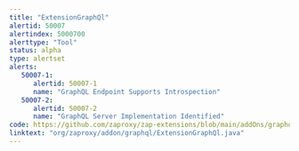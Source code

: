```yaml
---
title: "ExtensionGraphQl"
alertid: 50007
alertindex: 5000700
alerttype: "Tool"
status: alpha
type: alertset
alerts:
   50007-1:
      alertid: 50007-1
      name: "GraphQL Endpoint Supports Introspection"
   50007-2:
      alertid: 50007-2
      name: "GraphQL Server Implementation Identified"
code: https://github.com/zaproxy/zap-extensions/blob/main/addOns/graphql/src/main/java/org/zaproxy/addon/graphql/ExtensionGraphQl.java
linktext: "org/zaproxy/addon/graphql/ExtensionGraphQl.java"
---
```

